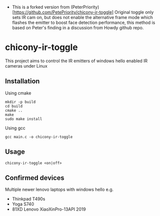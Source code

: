 * This is a forked version from (PeterPriority)[https://github.com/PetePriority/chicony-ir-toggle]
Original toggle only sets IR cam on, but does not enable the alternative frame mode which flashes the emitter to boost face detection performance, this method is based on Peter's finding in a discussion from Howdy github repo.

# chicony-ir-toggle
This project aims to control the IR emitters of windows hello enabled IR cameras under Linux

## Installation

Using cmake
```
mkdir -p build
cd build
cmake ..
make
sudo make install
```

Using gcc
```
gcc main.c -o chicony-ir-toggle
```

## Usage

```
chicony-ir-toggle <on|off>
```

## Confirmed devices 
Multiple newer lenovo laptops with windows hello e.g.
* Thinkpad T490s
* Yoga S740
* 81XD Lenovo XiaoXinPro-13API 2019 
